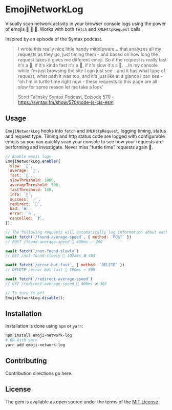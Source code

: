 # EmojiNetworkLog

Visually scan network activity in your browser console logs using the power of emojis 🐢 🐇 🚀. Works with both `fetch` and `XMLHttpRequest` calls.

Inspired by an episode of the Syntax podcast.

> I wrote this really nice little handy middleware... that analyzes all my requests as they go, just timing them - and based on how long the request takes it gives me different emoji. So if the request is really fast it's a 🚀, if it's kinda fast it's a 🐇, if it's slow it's a 🐢. ...In my console while I'm just browsing the site I can just see - and it has what type of request, what path it was too, and it's just like at a glance I can see - 'oh I'm in turtle time right now - these requests to this page are all slow for some reason let me take a look'
>
> Scott Talinsky
> Syntax Podcast, Episode 570 - https://syntax.fm/show/570/node-js-cjs-esm

## Usage

`EmojiNetworkLog` hooks into `fetch` and `XMLHttpRequest`, logging timing, status and request type. Timing and http status code are logged with configurable emojis so you can quickly scan your console to see how your requests are performing and investigate. Never miss "turtle time" requests again 🐢.

```js
// Enable emoji logs
EmojiNetworkLog.enable({
  slow: `🐢`,
  average: `🐇`,
  fast: `🚀`,
  slowThreshold: 1000,
  averageThreshold: 500,
  fastThreshold: 150,
  info: `🧠`,
  success: `✅`,
  redirect: `🔁`,
  bad: `❌`,
  error: `🔥`,
  cancelled: `❓`,
});

// The following requests will automatically log information about each request for quick scanning
await fetch(`/found-average-speed`, { method: `POST` })
// POST /found-average-speed 🐇 400ms ✅ 200

await fetch(`/not-found-slowly`)
// GET /not-found-slowly 🐢 1022ms ❌ 404

await fetch(`/error-but-fast`, { method: `DELETE` })
// DELETE /error-but-fast 🚀 150ms 🔥 500

await fetch(`/redirect-average-speed`)
// GET /redirect-average-speed 🐇 400ms ❌ 302

// To turn it off
EmojiNetworkLog.disable();
```

## Installation
Installation is done using `npm` or `yarn`:

```bash
npm install emoji-network-log
# OR with yarn
yarn add emoji-network-log
```

## Contributing
Contribution directions go here.

## License
The gem is available as open source under the terms of the [MIT License](https://opensource.org/licenses/MIT).
